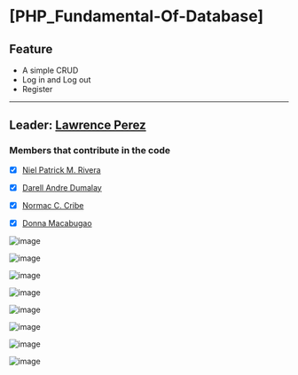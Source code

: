  # [PHP_Fundamental-Of-Database]
## Feature
- A simple CRUD
- Log in and Log out
- Register
***

## Leader: [Lawrence Perez](https://github.com/Eloquade)
### Members that contribute in the code

- [x] [Niel Patrick M. Rivera](https://www.facebook.com/niel.rivera.10)
- [x] [Darell Andre Dumalay](https://github.com/MadDog-afk)
- [x] [Normac C. Cribe](https://www.facebook.com/normarc.cribe.5)
- [x] [Donna Macabugao](https://github.com/Donna127-beep)


![image](https://user-images.githubusercontent.com/79312196/141333223-36c284f4-08db-4a7c-99e4-25aa3e9c198d.png)

![image](https://user-images.githubusercontent.com/79312196/141333334-19cfcc54-9182-4213-aaf5-7a583ff9ce2f.png)

![image](https://user-images.githubusercontent.com/79312196/141334315-87329d31-909e-4a7a-83a3-79f010b78f53.png)

![image](https://user-images.githubusercontent.com/79312196/141333728-e07e978c-9f05-4025-9099-bf88b6f7345e.png)

![image](https://user-images.githubusercontent.com/79312196/141333820-7b0d2140-6eeb-4e08-b439-d54b3186f61a.png)

![image](https://user-images.githubusercontent.com/79312196/141333876-8da5908d-6567-43b7-a45a-6e4fb7a605ae.png)

![image](https://user-images.githubusercontent.com/79312196/141333929-21dd2e5c-2a31-46e7-a087-a66516d3f61a.png)

![image](https://user-images.githubusercontent.com/79312196/141334014-bfb9edaf-c370-410e-b6d0-e4e59c1dbe3d.png)
